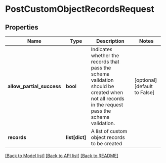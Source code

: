 # PostCustomObjectRecordsRequest

## Properties
Name | Type | Description | Notes
------------ | ------------- | ------------- | -------------
**allow_partial_success** | **bool** | Indicates whether the records that pass the schema validation should be created when not all records in the request pass the schema validation. | [optional] [default to False]
**records** | **list[dict]** | A list of custom object records to be created | 

[[Back to Model list]](../README.md#documentation-for-models) [[Back to API list]](../README.md#documentation-for-api-endpoints) [[Back to README]](../README.md)


